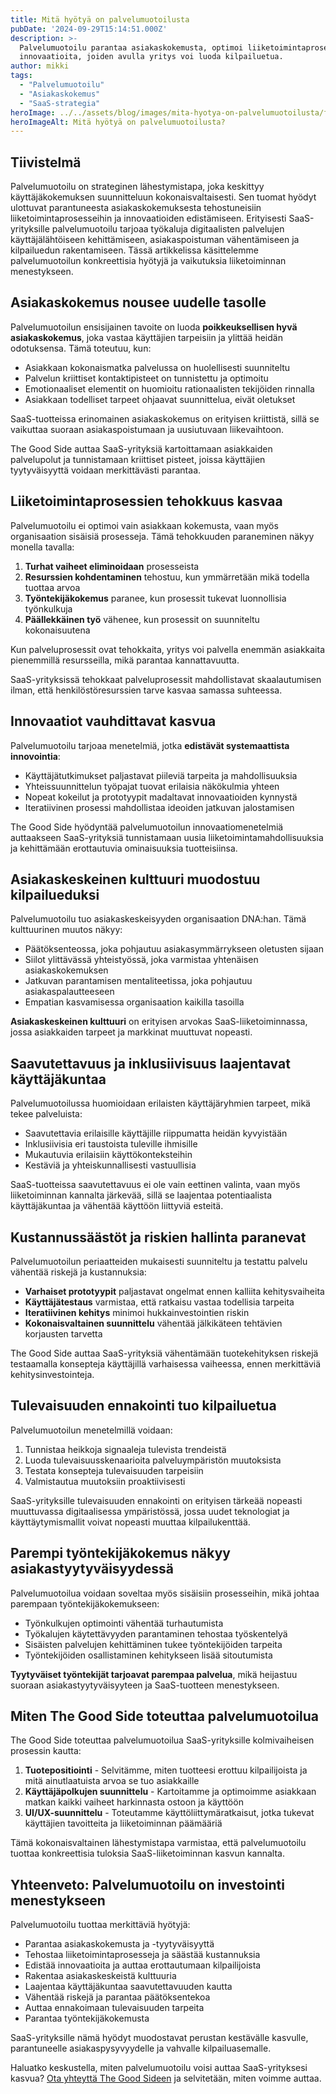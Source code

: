```yaml
---
title: Mitä hyötyä on palvelumuotoilusta
pubDate: '2024-09-29T15:14:51.000Z'
description: >-
  Palvelumuotoilu parantaa asiakaskokemusta, optimoi liiketoimintaprosesseja ja edistää 
  innovaatioita, joiden avulla yritys voi luoda kilpailuetua.
author: mikki
tags:
  - "Palvelumuotoilu"
  - "Asiakaskokemus"
  - "SaaS-strategia"
heroImage: ../../assets/blog/images/mita-hyotya-on-palvelumuotoilusta/featured.webp
heroImageAlt: Mitä hyötyä on palvelumuotoilusta?
---
```


## Tiivistelmä

Palvelumuotoilu on strateginen lähestymistapa, joka keskittyy käyttäjäkokemuksen suunnitteluun kokonaisvaltaisesti. Sen tuomat hyödyt ulottuvat parantuneesta asiakaskokemuksesta tehostuneisiin liiketoimintaprosesseihin ja innovaatioiden edistämiseen. Erityisesti SaaS-yrityksille palvelumuotoilu tarjoaa työkaluja digitaalisten palvelujen käyttäjälähtöiseen kehittämiseen, asiakaspoistuman vähentämiseen ja kilpailuedun rakentamiseen. Tässä artikkelissa käsittelemme palvelumuotoilun konkreettisia hyötyjä ja vaikutuksia liiketoiminnan menestykseen.

## Asiakaskokemus nousee uudelle tasolle

Palvelumuotoilun ensisijainen tavoite on luoda **poikkeuksellisen hyvä asiakaskokemus**, joka vastaa käyttäjien tarpeisiin ja ylittää heidän odotuksensa. Tämä toteutuu, kun:

* Asiakkaan kokonaismatka palvelussa on huolellisesti suunniteltu
* Palvelun kriittiset kontaktipisteet on tunnistettu ja optimoitu
* Emotionaaliset elementit on huomioitu rationaalisten tekijöiden rinnalla
* Asiakkaan todelliset tarpeet ohjaavat suunnittelua, eivät oletukset

SaaS-tuotteissa erinomainen asiakaskokemus on erityisen kriittistä, sillä se vaikuttaa suoraan asiakaspoistumaan ja uusiutuvaan liikevaihtoon.

The Good Side auttaa SaaS-yrityksiä kartoittamaan asiakkaiden palvelupolut ja tunnistamaan kriittiset pisteet, joissa käyttäjien tyytyväisyyttä voidaan merkittävästi parantaa.

## Liiketoimintaprosessien tehokkuus kasvaa

Palvelumuotoilu ei optimoi vain asiakkaan kokemusta, vaan myös organisaation sisäisiä prosesseja. Tämä tehokkuuden paraneminen näkyy monella tavalla:

1. **Turhat vaiheet eliminoidaan** prosesseista
2. **Resurssien kohdentaminen** tehostuu, kun ymmärretään mikä todella tuottaa arvoa
3. **Työntekijäkokemus** paranee, kun prosessit tukevat luonnollisia työnkulkuja
4. **Päällekkäinen työ** vähenee, kun prosessit on suunniteltu kokonaisuutena

Kun palveluprosessit ovat tehokkaita, yritys voi palvella enemmän asiakkaita pienemmillä resursseilla, mikä parantaa kannattavuutta.

SaaS-yrityksissä tehokkaat palveluprosessit mahdollistavat skaalautumisen ilman, että henkilöstöresurssien tarve kasvaa samassa suhteessa.

## Innovaatiot vauhdittavat kasvua

Palvelumuotoilu tarjoaa menetelmiä, jotka **edistävät systemaattista innovointia**:

* Käyttäjätutkimukset paljastavat piileviä tarpeita ja mahdollisuuksia
* Yhteissuunnittelun työpajat tuovat erilaisia näkökulmia yhteen
* Nopeat kokeilut ja prototyypit madaltavat innovaatioiden kynnystä
* Iteratiivinen prosessi mahdollistaa ideoiden jatkuvan jalostamisen

The Good Side hyödyntää palvelumuotoilun innovaatiomenetelmiä auttaakseen SaaS-yrityksiä tunnistamaan uusia liiketoimintamahdollisuuksia ja kehittämään erottautuvia ominaisuuksia tuotteisiinsa.

## Asiakaskeskeinen kulttuuri muodostuu kilpailueduksi

Palvelumuotoilu tuo asiakaskeskeisyyden organisaation DNA:han. Tämä kulttuurinen muutos näkyy:

* Päätöksenteossa, joka pohjautuu asiakasymmärrykseen oletusten sijaan
* Siilot ylittävässä yhteistyössä, joka varmistaa yhtenäisen asiakaskokemuksen
* Jatkuvan parantamisen mentaliteetissa, joka pohjautuu asiakaspalautteeseen
* Empatian kasvamisessa organisaation kaikilla tasoilla

**Asiakaskeskeinen kulttuuri** on erityisen arvokas SaaS-liiketoiminnassa, jossa asiakkaiden tarpeet ja markkinat muuttuvat nopeasti.

## Saavutettavuus ja inklusiivisuus laajentavat käyttäjäkuntaa

Palvelumuotoilussa huomioidaan erilaisten käyttäjäryhmien tarpeet, mikä tekee palveluista:

* Saavutettavia erilaisille käyttäjille riippumatta heidän kyvyistään
* Inklusiivisia eri taustoista tuleville ihmisille
* Mukautuvia erilaisiin käyttökonteksteihin
* Kestäviä ja yhteiskunnallisesti vastuullisia

SaaS-tuotteissa saavutettavuus ei ole vain eettinen valinta, vaan myös liiketoiminnan kannalta järkevää, sillä se laajentaa potentiaalista käyttäjäkuntaa ja vähentää käyttöön liittyviä esteitä.

## Kustannussäästöt ja riskien hallinta paranevat

Palvelumuotoilun periaatteiden mukaisesti suunniteltu ja testattu palvelu vähentää riskejä ja kustannuksia:

* **Varhaiset prototyypit** paljastavat ongelmat ennen kalliita kehitysvaiheita
* **Käyttäjätestaus** varmistaa, että ratkaisu vastaa todellisia tarpeita
* **Iteratiivinen kehitys** minimoi hukkainvestointien riskin
* **Kokonaisvaltainen suunnittelu** vähentää jälkikäteen tehtävien korjausten tarvetta

The Good Side auttaa SaaS-yrityksiä vähentämään tuotekehityksen riskejä testaamalla konsepteja käyttäjillä varhaisessa vaiheessa, ennen merkittäviä kehitysinvestointeja.

## Tulevaisuuden ennakointi tuo kilpailuetua

Palvelumuotoilun menetelmillä voidaan:

1. Tunnistaa heikkoja signaaleja tulevista trendeistä
2. Luoda tulevaisuusskenaarioita palveluympäristön muutoksista
3. Testata konsepteja tulevaisuuden tarpeisiin
4. Valmistautua muutoksiin proaktiivisesti

SaaS-yrityksille tulevaisuuden ennakointi on erityisen tärkeää nopeasti muuttuvassa digitaalisessa ympäristössä, jossa uudet teknologiat ja käyttäytymismallit voivat nopeasti muuttaa kilpailukenttää.

## Parempi työntekijäkokemus näkyy asiakastyytyväisyydessä

Palvelumuotoilua voidaan soveltaa myös sisäisiin prosesseihin, mikä johtaa parempaan työntekijäkokemukseen:

* Työnkulkujen optimointi vähentää turhautumista
* Työkalujen käytettävyyden parantaminen tehostaa työskentelyä
* Sisäisten palvelujen kehittäminen tukee työntekijöiden tarpeita
* Työntekijöiden osallistaminen kehitykseen lisää sitoutumista

**Tyytyväiset työntekijät tarjoavat parempaa palvelua**, mikä heijastuu suoraan asiakastyytyväisyyteen ja SaaS-tuotteen menestykseen.

## Miten The Good Side toteuttaa palvelumuotoilua

The Good Side toteuttaa palvelumuotoilua SaaS-yrityksille kolmivaiheisen prosessin kautta:

1. **Tuotepositiointi** - Selvitämme, miten tuotteesi erottuu kilpailijoista ja mitä ainutlaatuista arvoa se tuo asiakkaille
2. **Käyttäjäpolkujen suunnittelu** - Kartoitamme ja optimoimme asiakkaan matkan kaikki vaiheet harkinnasta ostoon ja käyttöön
3. **UI/UX-suunnittelu** - Toteutamme käyttöliittymäratkaisut, jotka tukevat käyttäjien tavoitteita ja liiketoiminnan päämääriä

Tämä kokonaisvaltainen lähestymistapa varmistaa, että palvelumuotoilu tuottaa konkreettisia tuloksia SaaS-liiketoiminnan kasvun kannalta.

## Yhteenveto: Palvelumuotoilu on investointi menestykseen

Palvelumuotoilu tuottaa merkittäviä hyötyjä:

* Parantaa asiakaskokemusta ja -tyytyväisyyttä
* Tehostaa liiketoimintaprosesseja ja säästää kustannuksia
* Edistää innovaatioita ja auttaa erottautumaan kilpailijoista
* Rakentaa asiakaskeskeistä kulttuuria
* Laajentaa käyttäjäkuntaa saavutettavuuden kautta
* Vähentää riskejä ja parantaa päätöksentekoa
* Auttaa ennakoimaan tulevaisuuden tarpeita
* Parantaa työntekijäkokemusta

SaaS-yrityksille nämä hyödyt muodostavat perustan kestävälle kasvulle, parantuneelle asiakaspysyvyydelle ja vahvalle kilpailuasemalle.

Haluatko keskustella, miten palvelumuotoilu voisi auttaa SaaS-yrityksesi kasvua? [Ota yhteyttä The Good Sideen](/contact) ja selvitetään, miten voimme auttaa.